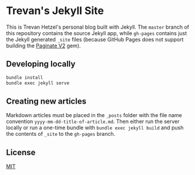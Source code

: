 # Trevan's Jekyll Site

This is Trevan Hetzel's personal blog built with Jekyll. The `master` branch of this repository contains the source Jekyll app, while `gh-pages` contains just the Jekyll generated `_site` files (because GitHub Pages does not support building the [Paginate V2](https://github.com/sverrirs/jekyll-paginate-v2) gem).


## Developing locally

```bash
bundle install
bundle exec jekyll serve
```

## Creating new articles

Markdown articles must be placed in the `_posts` folder with the file name convention `yyyy-mm-dd-title-of-article.md`. Then either run the server locally or run a one-time bundle with `bundle exec jekyll build` and push the contents of `_site` to the `gh-pages` branch.

## License

[MIT](https://choosealicense.com/licenses/mit/)